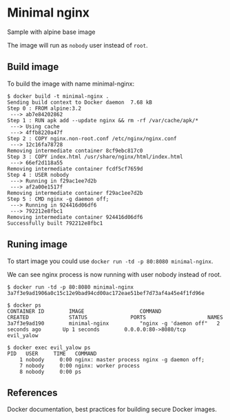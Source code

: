 # Minimal nginx

Sample with alpine base image

The image will run as `nobody` user instead of `root`.

## Build image

To build the image with name minimal-nginx:

```
$ docker build -t minimal-nginx .
Sending build context to Docker daemon  7.68 kB
Step 0 : FROM alpine:3.2
 ---> ab7e84202862
Step 1 : RUN apk add --update nginx && rm -rf /var/cache/apk/*
 ---> Using cache
 ---> 4ffb8220a47f
Step 2 : COPY nginx.non-root.conf /etc/nginx/nginx.conf
 ---> 12c16fa78728
Removing intermediate container 8cf9ebc817c0
Step 3 : COPY index.html /usr/share/nginx/html/index.html
 ---> 66ef2d118a55
Removing intermediate container fcdf5cf7659d
Step 4 : USER nobody
 ---> Running in f29ac1ee7d2b
 ---> af2a00e1517f
Removing intermediate container f29ac1ee7d2b
Step 5 : CMD nginx -g daemon off;
 ---> Running in 924416d06df6
 ---> 792212e8fbc1
Removing intermediate container 924416d06df6
Successfully built 792212e8fbc1
```

## Runing image

To start image you could use `docker run -td -p 80:8080 minimal-nginx`.

We can see nginx process is now running with user nobody instead of root.

```
$ docker run -td -p 80:8080 minimal-nginx
3a7f3e9ad1906a0c15c12e9bad94cd00ac172eae51bef7d73af4a45e4f1fd96e

$ docker ps
CONTAINER ID        IMAGE                  COMMAND                  CREATED             STATUS              PORTS                    NAMES
3a7f3e9ad190        minimal-nginx          "nginx -g 'daemon off"   2 seconds ago       Up 1 seconds        0.0.0.0:80->8080/tcp     evil_yalow

$ docker exec evil_yalow ps
PID   USER     TIME   COMMAND
    1 nobody     0:00 nginx: master process nginx -g daemon off;
    7 nobody     0:00 nginx: worker process
    8 nobody     0:00 ps
```

## References

Docker documentation, best practices for building secure Docker images.

